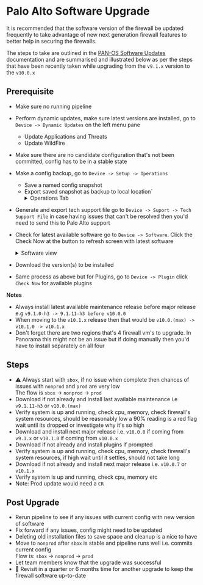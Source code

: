 # Palo Alto Software Upgrade

It is recommended that the software version of the firewall be updated
frequently to take advantage of new next generation firewall features
to better help in securing the firewalls.

The steps to take are outlined in the [PAN-OS Software Updates](https://docs.paloaltonetworks.com/pan-os/9-0/pan-os-admin/software-and-content-updates/pan-os-software-updates.html) documentation
and are summarised and illustrated below as per the steps that have been recently taken
while upgrading from the `v9.1.x` version to the `v10.0.x`


## Prerequisite

* Make sure no running pipeline
* Perform dynamic updates, make sure latest versions are installed, go to `Device -> Dynamic Updates` on the left menu pane
    - Update Applications and Threats
    - Update WildFire
* Make sure there are no candidate configuration that's not been committed, config has to be in a stable state
* Make a config backup, go to  `Device -> Setup -> Operations`
    - Save a named config snapshot
    - Export saved snapshot as backup to local location`
      <details>
        <summary>Operations Tab</summary>
          ![Operations Tabs](images/operations-tab.png)
      </details>

* Generate and export tech support file go to `Device -> Suport -> Tech Support File` 
  in case having issues that can't be resolved then you'd need to send this to Palo Alto support
* Check for latest available software go to `Device -> Software`. Click the Check Now at the button to refresh screen with latest software
  <details>
   <summary>Software view</summary>
    ![Operations Tabs](images/checknow.png)
  </details>
* Download the version(s) to be installed
* Same process as above but for Plugins, go to `Device -> Plugin` click `Check Now` for available plugins

**Notes** 
 - Always install latest available maintenance release before major release
e.g `v9.1.0-h3 -> 9.1.11-h3 before v10.0.0`
 - When moving to the `v10.1.x` release then that would be `v10.0.(max) -> v10.1.0 -> v10.1.x`
 - Don't forget there are two regions that's 4 firewall vm's to upgrade. In Panorama this might not be an 
   issue but if doing manually then you'd have to install separately on all four

## Steps
* ⚠️ Always start with `sbox`, if no issue when complete then chances of issues with `nonprod` and `prod` are very low<br>
   The flow is `sbox` -> `nonprod` -> `prod`
* Download if not already and install last available maintenance i.e `v9.1.11-h3` or `v10.0.(max)`
* Verify system is up and running, check cpu, memory, check firewall's system resources, should be reasonably low a 90% reading is a red flag wait until its dropped or investigate why it's so high
* Download and install next major release i.e. `v10.0.0` if coming from `v9.1.x` or `v10.1.0` if coming from `v10.0.x`
* Download if not already and install plugins if prompted
* Verify system is up and running, check cpu, memory, check firewall's system resources, if high wait until it settles, should not take long
* Download if not already and install next major release i.e. `v10.0.7` or `v10.1.x`
* Verify system is up and running, check cpu, memory etc
* Note: Prod update would need a `CR`

## Post Upgrade
* Rerun pipeline to see if any issues with current config with new version of software
* Fix forward if any issues, config might need to be updated
* Deleting old installation files to save space and cleanup is a nice to have
* Move to `nonprod` after `sbox` is stable and pipeline runs well i.e. commits current config<br>
  Flow is: `sbox` -> `nonprod` -> `prod`
* Let team members know that the upgrade was successful
* 📕 Revisit in a quarter or 6 months time for another upgrade to keep the firewall software up-to-date
